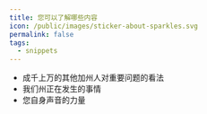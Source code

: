 ```yaml
---
title: 您可以了解哪些内容
icon: /public/images/sticker-about-sparkles.svg
permalink: false
tags:
  - snippets
---
```

* 成千上万的其他加州人对重要问题的看法
* 我们州正在发生的事情
* 您自身声音的力量
